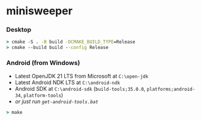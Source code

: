 # minisweeper

### Desktop

```cmd
> cmake -S . -B build -DCMAKE_BUILD_TYPE=Release
> cmake --build build --config Release
```

### Android (from Windows)

* Latest OpenJDK 21 LTS from Microsoft at `C:\open-jdk`
* Latest Android NDK LTS at `C:\android-ndk`
* Android SDK at `C:\android-sdk` (`build-tools;35.0.0`, `platforms;android-34`, `platform-tools`)
* _or just run `get-android-tools.bat`_

```cmd
> make
```
